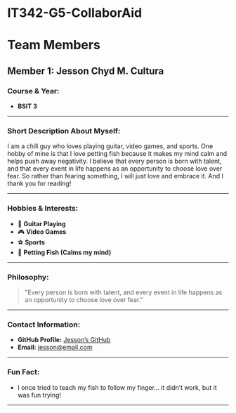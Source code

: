 # IT342-G5-CollaborAid

# Team Members

## Member 1: Jesson Chyd M. Cultura

### Course & Year:
- **BSIT 3**

---

### Short Description About Myself:
I am a chill guy who loves playing guitar, video games, and sports. One hobby of mine is that I love petting fish because it makes my mind calm and helps push away negativity. I believe that every person is born with talent, and that every event in life happens as an opportunity to choose love over fear. So rather than fearing something, I will just love and embrace it. And I thank you for reading!

---

### Hobbies & Interests:
- 🎸 **Guitar Playing**
- 🎮 **Video Games**
- ⚽ **Sports**
- 🐠 **Petting Fish (Calms my mind)**

---

### Philosophy:
> "Every person is born with talent, and every event in life happens as an opportunity to choose love over fear."

---

### Contact Information:
- **GitHub Profile:** [Jesson’s GitHub](https://github.com/Jesson)
- **Email:** [jesson@email.com](mailto:jesson@email.com)

---

### Fun Fact:
- I once tried to teach my fish to follow my finger... it didn’t work, but it was fun trying!

---


